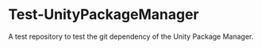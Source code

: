 # Test-UnityPackageManager
A test repository to test the git dependency of the Unity Package Manager.
